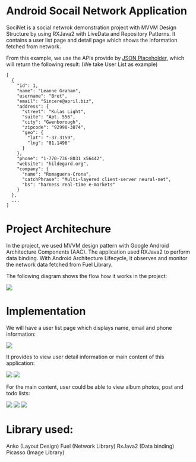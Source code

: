 # Android Socail Network Application

SociNet is a social netwrok demonstration project with MVVM Design Structure by using RXJava2 with LiveData and Repository Patterns. It contains a user list page and detail page which shows the information fetched from network.

From this example, we use the APIs provide by [JSON Placeholder](https://jsonplaceholder.typicode.com/), which will return the following result: (We take User List as example)
```
[
  {
    "id": 1,
    "name": "Leanne Graham",
    "username": "Bret",
    "email": "Sincere@april.biz",
    "address": {
      "street": "Kulas Light",
      "suite": "Apt. 556",
      "city": "Gwenborough",
      "zipcode": "92998-3874",
      "geo": {
        "lat": "-37.3159",
        "lng": "81.1496"
      }
    },
    "phone": "1-770-736-8031 x56442",
    "website": "hildegard.org",
    "company": {
      "name": "Romaguera-Crona",
      "catchPhrase": "Multi-layered client-server neural-net",
      "bs": "harness real-time e-markets"
    }
  },
  ...
]
```

# Project Architechure
In the project, we used MVVM design pattern with Google Android Architecture Components (AAC). The application used RXJava2 to perform data binding. With Android Architecture Lifecycle, it observes and monitor the network data fetched from Fuel Library.

The following diagram shows the flow how it works in the project:

<p float="left">
  <img src="https://github.com/sunnytse0326/SociNet/blob/master/screenshot/structure.png">
</p>



# Implementation
We will have a user list page which displays name, email and phone information:
<p float="left">
  <img src="https://github.com/sunnytse0326/SociNet/blob/master/screenshot/user_list.png">
</p>

It provides to view user detail information or main content of this application:
<p float="left">
  <img src="https://github.com/sunnytse0326/SociNet/blob/master/screenshot/user_detail.png">
  <img src="https://github.com/sunnytse0326/SociNet/blob/master/screenshot/album_list.png">
</p>

For the main content, user could be able to view album photos, post and todo lists:
<p float="left">
  <img src="https://github.com/sunnytse0326/SociNet/blob/master/screenshot/album_list.png">
  <img src="https://github.com/sunnytse0326/SociNet/blob/master/screenshot/post_list.png">
  <img src="https://github.com/sunnytse0326/SociNet/blob/master/screenshot/todo_list.png">
</p>


# Library used:
Anko (Layout Design)
Fuel (Network Library)
RxJava2 (Data binding)
Picasso (Image Library)



